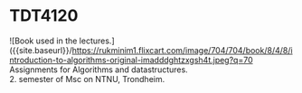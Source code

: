 # TDT4120
![Book used in the lectures.]({{site.baseurl}}/https://rukminim1.flixcart.com/image/704/704/book/8/4/8/introduction-to-algorithms-original-imadddghtzxgsh4t.jpeg?q=70
Assignments for Algorithms and datastructures. </br>
2. semester of Msc on NTNU, Trondheim.
